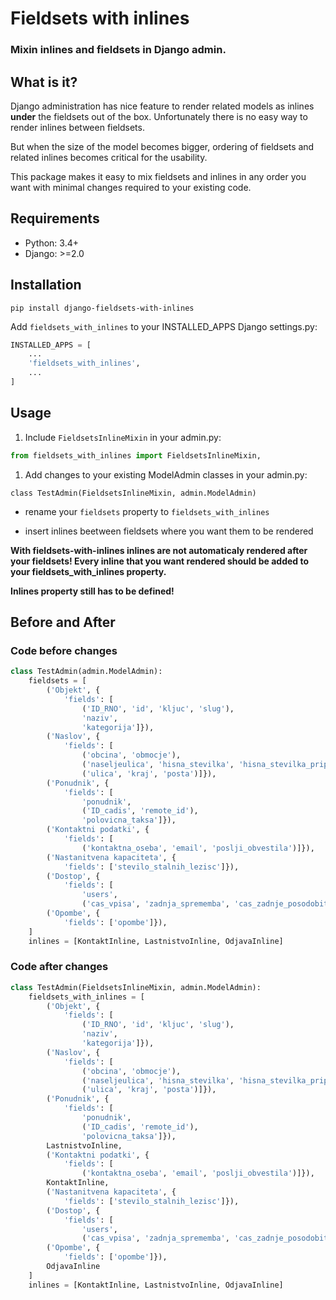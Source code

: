 # Fieldsets with inlines
### Mixin inlines and fieldsets in Django admin.

## What is it?

Django administration has nice feature to render related models as inlines
**under** the fieldsets out of the box. Unfortunately there is no easy
way to render inlines between fieldsets.

But when the size of the model becomes bigger, ordering of fieldsets and
related inlines becomes critical for the usability.

This package makes it easy to mix fieldsets and inlines in any order
you want with minimal changes required to your existing code.


## Requirements

- Python: 3.4+
- Django: >=2.0

## Installation

```
pip install django-fieldsets-with-inlines
```

Add `fieldsets_with_inlines` to your INSTALLED_APPS Django settings.py:

```python
INSTALLED_APPS = [
    ...
    'fieldsets_with_inlines',
    ...
]
```

## Usage

1. Include `FieldsetsInlineMixin` in your admin.py:

```python
from fieldsets_with_inlines import FieldsetsInlineMixin,
```

1. Add changes to your existing ModelAdmin classes in your admin.py:

```
class TestAdmin(FieldsetsInlineMixin, admin.ModelAdmin)
```

* rename your `fieldsets` property to `fieldsets_with_inlines`

* insert inlines beetween fieldsets where you want them to be rendered

**With fieldsets-with-inlines inlines are not automaticaly rendered after your
fieldsets! Every inline that you want rendered should be added to your
fieldsets_with_inlines property.**

**Inlines property still has to be defined!**


## Before and After

### Code before changes

```python
class TestAdmin(admin.ModelAdmin):
    fieldsets = [
        ('Objekt', {
            'fields': [
                ('ID_RNO', 'id', 'kljuc', 'slug'),
                'naziv',
                'kategorija']}),
        ('Naslov', {
            'fields': [
                ('obcina', 'obmocje'),
                ('naseljeulica', 'hisna_stevilka', 'hisna_stevilka_pripona'),
                ('ulica', 'kraj', 'posta')]}),
        ('Ponudnik', {
            'fields': [
                'ponudnik',
                ('ID_cadis', 'remote_id'),
                'polovicna_taksa']}),
        ('Kontaktni podatki', {
            'fields': [
                ('kontaktna_oseba', 'email', 'poslji_obvestila')]}),
        ('Nastanitvena kapaciteta', {
            'fields': ['stevilo_stalnih_lezisc']}),
        ('Dostop', {
            'fields': [
                'users',
                ('cas_vpisa', 'zadnja_sprememba', 'cas_zadnje_posodobitve')]}),
        ('Opombe', {
            'fields': ['opombe']}),
    ]
    inlines = [KontaktInline, LastnistvoInline, OdjavaInline]
```

### Code after changes

```python
class TestAdmin(FieldsetsInlineMixin, admin.ModelAdmin):
    fieldsets_with_inlines = [
        ('Objekt', {
            'fields': [
                ('ID_RNO', 'id', 'kljuc', 'slug'),
                'naziv',
                'kategorija']}),
        ('Naslov', {
            'fields': [
                ('obcina', 'obmocje'),
                ('naseljeulica', 'hisna_stevilka', 'hisna_stevilka_pripona'),
                ('ulica', 'kraj', 'posta')]}),
        ('Ponudnik', {
            'fields': [
                'ponudnik',
                ('ID_cadis', 'remote_id'),
                'polovicna_taksa']}),
        LastnistvoInline,
        ('Kontaktni podatki', {
            'fields': [
                ('kontaktna_oseba', 'email', 'poslji_obvestila')]}),
        KontaktInline,
        ('Nastanitvena kapaciteta', {
            'fields': ['stevilo_stalnih_lezisc']}),
        ('Dostop', {
            'fields': [
                'users',
                ('cas_vpisa', 'zadnja_sprememba', 'cas_zadnje_posodobitve')]}),
        ('Opombe', {
            'fields': ['opombe']}),
        OdjavaInline
    ]
    inlines = [KontaktInline, LastnistvoInline, OdjavaInline]
```
